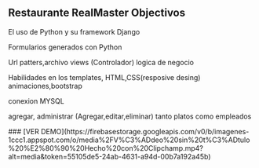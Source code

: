 <div>
        <h2>Restaurante RealMaster Objectivos</h2>
        <p>El uso de Python y su framework Django</p>
        <p>Formularios generados con Python</p>
        <p>Url patters,archivo views (Controlador) logica de negocio </p>
        <p>Habilidades en los templates, HTML,CSS(resposive desing) animaciones,bootstrap</p>
        <p>conexion MYSQL</p>
        <p>agregar, administrar (Agregar,editar,eliminar) tanto platos como empleados</p>        
</div>
### [VER DEMO](https://firebasestorage.googleapis.com/v0/b/imagenes-1ccc1.appspot.com/o/media%2FV%C3%ADdeo%20sin%20t%C3%ADtulo%20%E2%80%90%20Hecho%20con%20Clipchamp.mp4?alt=media&token=55105de5-24ab-4631-a94d-00b7a192a45b)


